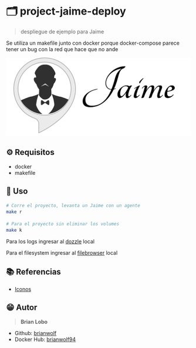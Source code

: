 # :card_index_dividers: project-jaime-deploy

> despliegue de ejemplo para Jaime

Se utiliza un makefile junto con docker porque docker-compose parece tener un bug con la red que hace que no ande

![alt](img/logo.png)

## :gear: Requisitos

* docker
* makefile

## :tada: Uso

```bash
# Corre el proyecto, levanta un Jaime con un agente
make r

# Para el proyecto sin eliminar los volumes
make k
```

Para los logs ingresar al [dozzle](http://localhost:8080) local

Para el filesystem ingresar al [filebrowser](http://localhost:9090) local

## :books: Referencias

* [Iconos](https://github.com/ikatyang/emoji-cheat-sheet/blob/master/README.md)

## :grin: Autor

> **Brian Lobo**

* Github: [brianwolf](https://github.com/brianwolf)
* Docker Hub:  [brianwolf94](https://hub.docker.com/u/brianwolf94)

